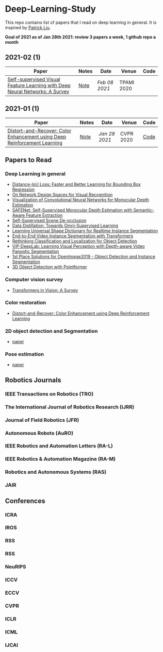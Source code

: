 # Deep-Learning-Study
This repo contains list of papers that I read on deep learning in general. It is inspired by [Patrick Liu](https://github.com/jungseokhong/Learning-Deep-Learning/).

**Goal of 2021 as of Jan 28th 2021: review 3 papers a week, 1 github repo a month**




## 2021-02 (1)
|Paper|Notes|Date|Venue|Code|
|---|---|---|---|---|
|[Self-supervised Visual Feature Learning with Deep Neural Networks: A Survey](https://arxiv.org/abs/1902.06162)|[Note](paper_notes/self-supervised_survey.md)| _Feb 08 2021_ | TPAMI 2020 ||

## 2021-01 (1)
|Paper|Notes|Date|Venue|Code|
|---|---|---|---|---|
|[Distort-and-Recover: Color Enhancement using Deep Reinforcement Learning](https://openaccess.thecvf.com/content_cvpr_2018/papers/Park_Distort-and-Recover_Color_Enhancement_CVPR_2018_paper.pdf)|[Note](paper_notes/distort-and-recover.md)| _Jan 28 2021_ | CVPR 2020 | [Code]()|

## Papers to Read
 
### Deep Learning in general
- [Distance-IoU Loss: Faster and Better Learning for Bounding Box Regression](https://arxiv.org/pdf/1911.08287.pdf)
- [On Network Design Spaces for Visual Recognition](https://arxiv.org/pdf/1905.13214.pdf)
- [Visualization of Convolutional Neural Networks for Monocular Depth Estimation](https://arxiv.org/pdf/1904.03380.pdf)
- [SAFENet: Self-Supervised Monocular Depth Estimation with Semantic-Aware Feature Extraction](https://arxiv.org/pdf/2010.02893.pdf)
- [Self-Supervised Scene De-occlusion](https://arxiv.org/pdf/2004.02788.pdf)
- [Data Distillation: Towards Omni-Supervised Learning](https://arxiv.org/pdf/1712.04440.pdf)
- [Learning Universal Shape Dictionary for Realtime Instance Segmentation](https://arxiv.org/pdf/2012.01050.pdf)
- [End-to-End Video Instance Segmentation with Transformers](https://arxiv.org/pdf/2011.14503.pdf)
- [Rethinking Classification and Localization for Object Detection](https://arxiv.org/pdf/1904.06493.pdf)
- [ViP-DeepLab: Learning Visual Perception with Depth-aware Video Panoptic Segmentation](https://arxiv.org/pdf/2012.05258.pdf)
- [1st Place Solutions for OpenImage2019 - Object Detection and Instance Segmentation](https://arxiv.org/pdf/2003.07557.pdf)
- [3D Object Detection with Pointformer](https://arxiv.org/pdf/2012.11409.pdf)


### Computer vision survey
- [Transformers in Vision: A Survey](https://arxiv.org/pdf/2101.01169.pdf)

### Color restoration
- [Distort-and-Recover: Color Enhancement using Deep Reinforcement Learning](https://openaccess.thecvf.com/content_cvpr_2018/papers/Park_Distort-and-Recover_Color_Enhancement_CVPR_2018_paper.pdf)

### 2D object detection and Segmentation
- [paper](link)
### Pose estimation
- [paper](link)

## Robotics Journals

### IEEE Transactions on Robotics (TRO)
### The International Journal of Robotics Research (IJRR)
### Journal of Field Robotics	(JFR)
### Autonomous Robots (AuRO)
### IEEE Robotics and Automation Letters (RA-L)
### IEEE Robotics & Automation Magazine	(RA-M)
### Robotics and Autonomous Systems	(RAS)
### JAIR

## Conferences
### ICRA
### IROS
### RSS
### RSS
### NeuRIPS
### ICCV
### ECCV
### CVPR
### ICLR
### ICML
### IJCAI










